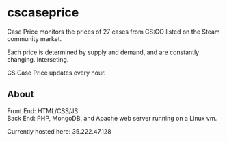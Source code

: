 # cscaseprice
Case Price monitors the prices of 27 cases from CS:GO listed on the Steam community market.

Each price is determined by supply and demand, and are constantly changing. Interseting.

CS Case Price updates every hour.

## About
Front End: HTML/CSS/JS 
<br> 
Back End: PHP, MongoDB, and Apache web server running on a Linux vm.

Currently hosted here: 35.222.47.128

